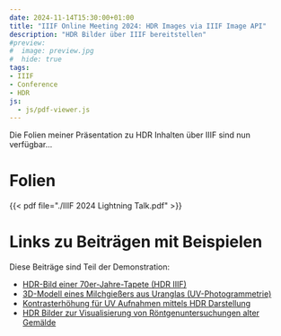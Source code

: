 ```yaml
---
date: 2024-11-14T15:30:00+01:00
title: "IIIF Online Meeting 2024: HDR Images via IIIF Image API"
description: "HDR Bilder über IIIF bereitstellen"
#preview:
#  image: preview.jpg
#  hide: true
tags:
- IIIF
- Conference
- HDR
js:
  - js/pdf-viewer.js
---
```


Die Folien meiner Präsentation zu HDR Inhalten über IIIF sind nun verfügbar...

<!--more-->

# Folien

{{< pdf file="./IIIF 2024 Lightning Talk.pdf" >}}

# Links zu Beiträgen mit Beispielen

Diese Beiträge sind Teil der Demonstration:

* [HDR-Bild einer 70er-Jahre-Tapete (HDR IIIF)](https://christianmahnke.de/post/hdr-iiif/)
* [3D-Modell eines Milchgießers aus Uranglas (UV-Photogrammetrie)](https://christianmahnke.de/post/uv-photogrammetry/)
* [Kontrasterhöhung für UV Aufnahmen mittels HDR Darstellung](https://christianmahnke.de/post/hdr-image-analysis/)
* [HDR Bilder zur Visualisierung von Röntgenuntersuchungen alter Gemälde](https://christianmahnke.de/post/hdr-radiography-visualisation/)
